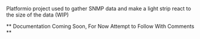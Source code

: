 Platformio project used to gather SNMP data and make a light strip react to the size of the data (WIP)

** Documentation Coming Soon, For Now Attempt to Follow With Comments **
